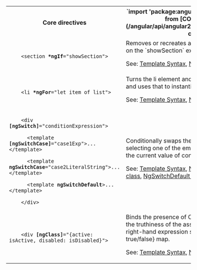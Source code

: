 <table id="core-directives">

<tr>
  <th>Core directives</th>
  <th markdown="1">
  `import 'package:angular2/angular2.dart';`
  Available from [CORE_DIRECTIVES](/angular/api/angular2.common/CORE_DIRECTIVES-constant)
  </th>
</tr>

<tr>
  <td class="nowrap"><code class="prettyprint lang-html">
    &lt;section <b>*ngIf</b>="showSection">
  </code></td>
  <td markdown="1">
  Removes or recreates a portion of the DOM tree based on the `showSection` expression.

  See: [Template Syntax](/angular/guide/template-syntax),
  [NgIf class](/angular/api/angular2.common/NgIf-class)
  </td>
</tr>

<tr>
  <td class="nowrap"><code class="prettyprint lang-html">
    &lt;li <b>*ngFor</b>="let item of list">
  </code></td>
  <td markdown="1">
  Turns the li element and its contents into a template, and uses that to instantiate a view for each item in list.

  See: [Template Syntax](/angular/guide/template-syntax),
  [NgFor class](/angular/api/angular2.common/NgFor-class)
  </td>
</tr>

<tr>
  <td class="nowrap"><code class="prettyprint lang-html">
    &lt;div <b>[ngSwitch]</b>="conditionExpression"><br>
    &nbsp;&nbsp;&lt;template <b>[ngSwitchCase]</b>="case1Exp">...&lt;/template><br>
    &nbsp;&nbsp;&lt;template <b>ngSwitchCase</b>="case2LiteralString">...&lt;/template><br>
    &nbsp;&nbsp;&lt;template <b>ngSwitchDefault</b>>...&lt;/template><br>
    &lt;/div>
  </code></td>
  <td markdown="1">
  Conditionally swaps the contents of the div by selecting one of the embedded templates based on the current value of conditionExpression.

  See: [Template Syntax](/angular/guide/template-syntax),
  [NgSwitch class](/angular/api/angular2.common/NgSwitch-class),
  [NgSwitchCase class](/angular/api/angular2.common/NgSwitchWhen-class),
  [NgSwitchDefault class](/angular/api/angular2.common/NgSwitchDefault-class)
  </td>
</tr>

<tr>
  <td class="nowrap"><code class="prettyprint lang-html">
    &lt;div <b>[ngClass]</b>="{active: isActive, disabled: isDisabled}">
  </code></td>
  <td markdown="1">
  Binds the presence of CSS classes on the element to the truthiness of the associated map values. The right-hand expression should return {class-name: true/false} map.

  See: [Template Syntax](/angular/guide/template-syntax),
  [NgClass class](/angular/api/angular2.common/NgClass-class)
  </td>
</tr>

</table>

<!-- TODO: Why isn't NgStyle in here or in the TS cheat sheet? -->

